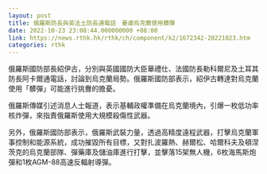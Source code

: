 ```yaml
---
layout: post
title: 俄羅斯防長與英法土防長通電話　憂慮烏克蘭使用髒彈
date: 2022-10-23 23:08:44.000000000 +08:00
link: https://news.rthk.hk/rthk/ch/component/k2/1672342-20221023.htm
categories: rthk
---
```


俄羅斯國防部長紹伊古，分別與英國國防大臣華禮仕、法國防長勒科爾尼及土耳其防長阿卡爾通電話，討論到烏克蘭局勢。俄羅斯國防部表示，紹伊古轉達對烏克蘭使用「髒彈」可能進行挑釁的擔憂。

俄羅斯傳媒引述消息人士報道，表示基輔政權準備在烏克蘭境內，引爆一枚低功率核炸彈，來指責俄羅斯使用大規模殺傷性武器。

另外，俄羅斯國防部表示，俄羅斯武裝力量，透過高精度遠程武器，打擊烏克蘭軍事控制和能源系統，成功摧毀所有目標，又對扎波羅熱、赫爾松、哈爾科夫及頓涅茨克的烏克蘭部隊、彈藥庫及儲油庫進行打擊，並擊落15架無人機，6枚海馬斯炮彈和1枚AGM-88高速反輻射導彈。
